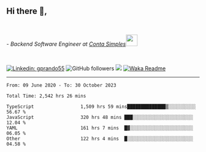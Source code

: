 <h2>Hi there  👋,</h2> </br>

<p><em>- Backend Software Engineer at <a href="https://contasimples.com">Conta Simples</a><img src="https://media.giphy.com/media/WUlplcMpOCEmTGBtBW/giphy.gif" width="30"> 
</em></p></br>


[![Linkedin: gprando55](https://img.shields.io/badge/-gprando55-blue?style=flat-square&logo=Linkedin&logoColor=white&link=https://www.linkedin.com/in/prandogabriel/)](https://www.linkedin.com/in/prandogabriel)
![GitHub followers](https://img.shields.io/github/followers/prandogabriel?label=Follow&style=social)
![](https://visitor-badge.glitch.me/badge?page_id=prandogabriel.prandogabriel)
[![Waka Readme](https://github.com/prandogabriel/prandogabriel/actions/workflows/update-stats.yml.yml/badge.svg)](https://github.com/prandogabriel/prandogabriel/actions/workflows/update-stats.yml.yml)

---

<!--START_SECTION:waka-->

```golang
From: 09 June 2020 - To: 30 October 2023

Total Time: 2,542 hrs 26 mins

TypeScript                 1,509 hrs 59 mins██████████████▒░░░░░░░░░░   56.67 %
JavaScript                 320 hrs 48 mins ███░░░░░░░░░░░░░░░░░░░░░░   12.04 %
YAML                       161 hrs 7 mins  █▓░░░░░░░░░░░░░░░░░░░░░░░   06.05 %
Other                      122 hrs 4 mins  █░░░░░░░░░░░░░░░░░░░░░░░░   04.58 %
```

<!--END_SECTION:waka-->
